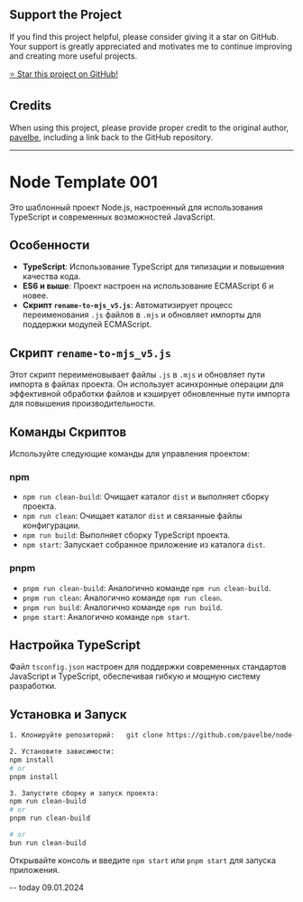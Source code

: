
## Support the Project

If you find this project helpful, please consider giving it a star on GitHub. Your support is greatly appreciated and motivates me to continue improving and creating more useful projects.

[⭐ Star this project on GitHub!](https://github.com/pavelbe/node-template-001)


## Credits
When using this project, please provide proper credit to the original author, [pavelbe](https://github.com/pavelbe), including a link back to the GitHub repository.

-----------------------------------

# Node Template 001

Это шаблонный проект Node.js, настроенный для использования TypeScript и современных возможностей JavaScript.

## Особенности

- **TypeScript**: Использование TypeScript для типизации и повышения качества кода.
- **ES6 и выше**: Проект настроен на использование ECMAScript 6 и новее.
- **Скрипт `rename-to-mjs_v5.js`**: Автоматизирует процесс переименования `.js` файлов в `.mjs` и обновляет импорты для поддержки модулей ECMAScript.

## Скрипт `rename-to-mjs_v5.js`

Этот скрипт переименовывает файлы `.js` в `.mjs` и обновляет пути импорта в файлах проекта. Он использует асинхронные операции для эффективной обработки файлов и кэширует обновленные пути импорта для повышения производительности.

## Команды Скриптов

Используйте следующие команды для управления проектом:

### npm

- `npm run clean-build`: Очищает каталог `dist` и выполняет сборку проекта.
- `npm run clean`: Очищает каталог `dist` и связанные файлы конфигурации.
- `npm run build`: Выполняет сборку TypeScript проекта.
- `npm start`: Запускает собранное приложение из каталога `dist`.

### pnpm

- `pnpm run clean-build`: Аналогично команде `npm run clean-build`.
- `pnpm run clean`: Аналогично команде `npm run clean`.
- `pnpm run build`: Аналогично команде `npm run build`.
- `pnpm start`: Аналогично команде `npm start`.

## Настройка TypeScript

Файл `tsconfig.json` настроен для поддержки современных стандартов JavaScript и TypeScript, обеспечивая гибкую и мощную систему разработки.

## Установка и Запуск

```bash
1. Клонируйте репозиторий:   git clone https://github.com/pavelbe/node-template-001.git

2. Установите зависимости:
npm install
# or
pnpm install

3. Запустите сборку и запуск проекта:
npm run clean-build
# or
pnpm run clean-build

# or
bun run clean-build

```
Открывайте консоль и введите `npm start` или `pnpm start` для запуска приложения.


--
today 09.01.2024

